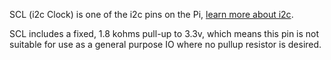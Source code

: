 SCL (i2c Clock) is one of the i2c pins on the Pi, [learn more about i2c](/pinout/i2c).

SCL includes a fixed, 1.8 kohms pull-up to 3.3v, which means this pin is not suitable for use as a general purpose IO where no pullup resistor is desired.